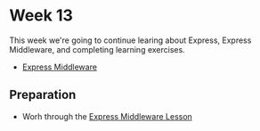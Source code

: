 # Week 13

This week we're going to continue learing about Express, Express Middleware, and completing learning exercises.

- [Express Middleware](https://learn.digitalcrafts.com/flex/lessons/back-end-foundations/express-middleware/)


## Preparation

- Worh through the [Express Middleware Lesson](https://learn.digitalcrafts.com/flex/lessons/back-end-foundations/express-middleware/)
